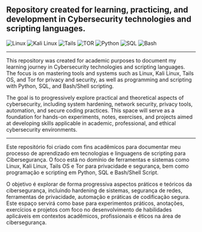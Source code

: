 ## Repository created for learning, practicing, and development in Cybersecurity technologies and scripting languages.

![Linux](https://img.shields.io/badge/Linux-0d1117?style=for-the-badge&logo=linux&logoColor=25fafe)
![Kali Linux](https://img.shields.io/badge/Kali-0d1117?style=for-the-badge&logo=kalilinux&logoColor=25fafe)
![Tails](https://img.shields.io/badge/Tails-0d1117?style=for-the-badge&logo=tails&logoColor=25fafe)
![TOR](https://img.shields.io/badge/TOR-0d1117?style=for-the-badge&logo=tor-project&logoColor=25fafe)
![Python](https://img.shields.io/badge/Python-0d1117?style=for-the-badge&logo=python&logoColor=25fafe)
![SQL](https://img.shields.io/badge/SQL-0d1117?style=for-the-badge&logo=mysql&logoColor=25fafe)
![Bash](https://img.shields.io/badge/Bash-0d1117?style=for-the-badge&logo=gnubash&logoColor=25fafe)

---
This repository was created for academic purposes to document my learning journey in Cybersecurity technologies and scripting languages. The focus is on mastering tools and systems such as Linux, Kali Linux, Tails OS, and Tor for privacy and security, as well as programming and scripting with Python, SQL, and Bash/Shell scripting.

The goal is to progressively explore practical and theoretical aspects of cybersecurity, including system hardening, network security, privacy tools, automation, and secure coding practices. This space will serve as a foundation for hands-on experiments, notes, exercises, and projects aimed at developing skills applicable in academic, professional, and ethical cybersecurity environments.

---
Este repositório foi criado com fins acadêmicos para documentar meu processo de aprendizado em tecnologias e linguagens de scripting para Cibersegurança. O foco está no domínio de ferramentas e sistemas como Linux, Kali Linux, Tails OS e Tor para privacidade e segurança, bem como programação e scripting em Python, SQL e Bash/Shell Script.

O objetivo é explorar de forma progressiva aspectos práticos e teóricos da cibersegurança, incluindo hardening de sistemas, segurança de redes, ferramentas de privacidade, automação e práticas de codificação segura. Este espaço servirá como base para experimentos práticos, anotações, exercícios e projetos com foco no desenvolvimento de habilidades aplicáveis em contextos acadêmicos, profissionais e éticos na área de cibersegurança.
